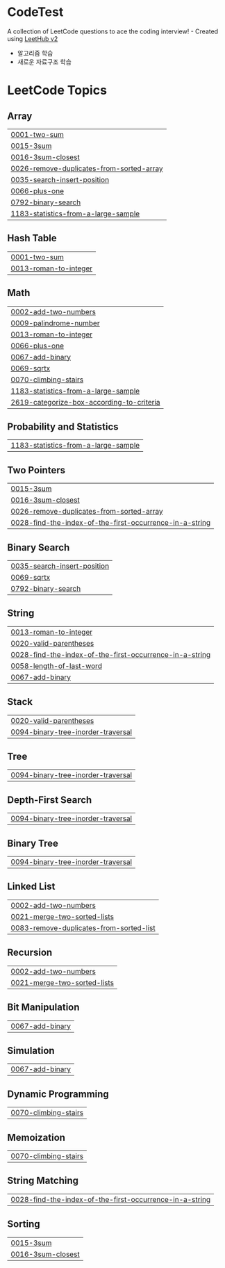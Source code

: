 # CodeTest
A collection of LeetCode questions to ace the coding interview! - Created using [LeetHub v2](https://github.com/arunbhardwaj/LeetHub-2.0)

- 알고리즘 학습
- 새로운 자료구조 학습

<!---LeetCode Topics Start-->
# LeetCode Topics
## Array
|  |
| ------- |
| [0001-two-sum](https://github.com/jin9551/CodeTest/tree/master/0001-two-sum) |
| [0015-3sum](https://github.com/jin9551/CodeTest/tree/master/0015-3sum) |
| [0016-3sum-closest](https://github.com/jin9551/CodeTest/tree/master/0016-3sum-closest) |
| [0026-remove-duplicates-from-sorted-array](https://github.com/jin9551/CodeTest/tree/master/0026-remove-duplicates-from-sorted-array) |
| [0035-search-insert-position](https://github.com/jin9551/CodeTest/tree/master/0035-search-insert-position) |
| [0066-plus-one](https://github.com/jin9551/CodeTest/tree/master/0066-plus-one) |
| [0792-binary-search](https://github.com/jin9551/CodeTest/tree/master/0792-binary-search) |
| [1183-statistics-from-a-large-sample](https://github.com/jin9551/CodeTest/tree/master/1183-statistics-from-a-large-sample) |
## Hash Table
|  |
| ------- |
| [0001-two-sum](https://github.com/jin9551/CodeTest/tree/master/0001-two-sum) |
| [0013-roman-to-integer](https://github.com/jin9551/CodeTest/tree/master/0013-roman-to-integer) |
## Math
|  |
| ------- |
| [0002-add-two-numbers](https://github.com/jin9551/CodeTest/tree/master/0002-add-two-numbers) |
| [0009-palindrome-number](https://github.com/jin9551/CodeTest/tree/master/0009-palindrome-number) |
| [0013-roman-to-integer](https://github.com/jin9551/CodeTest/tree/master/0013-roman-to-integer) |
| [0066-plus-one](https://github.com/jin9551/CodeTest/tree/master/0066-plus-one) |
| [0067-add-binary](https://github.com/jin9551/CodeTest/tree/master/0067-add-binary) |
| [0069-sqrtx](https://github.com/jin9551/CodeTest/tree/master/0069-sqrtx) |
| [0070-climbing-stairs](https://github.com/jin9551/CodeTest/tree/master/0070-climbing-stairs) |
| [1183-statistics-from-a-large-sample](https://github.com/jin9551/CodeTest/tree/master/1183-statistics-from-a-large-sample) |
| [2619-categorize-box-according-to-criteria](https://github.com/jin9551/CodeTest/tree/master/2619-categorize-box-according-to-criteria) |
## Probability and Statistics
|  |
| ------- |
| [1183-statistics-from-a-large-sample](https://github.com/jin9551/CodeTest/tree/master/1183-statistics-from-a-large-sample) |
## Two Pointers
|  |
| ------- |
| [0015-3sum](https://github.com/jin9551/CodeTest/tree/master/0015-3sum) |
| [0016-3sum-closest](https://github.com/jin9551/CodeTest/tree/master/0016-3sum-closest) |
| [0026-remove-duplicates-from-sorted-array](https://github.com/jin9551/CodeTest/tree/master/0026-remove-duplicates-from-sorted-array) |
| [0028-find-the-index-of-the-first-occurrence-in-a-string](https://github.com/jin9551/CodeTest/tree/master/0028-find-the-index-of-the-first-occurrence-in-a-string) |
## Binary Search
|  |
| ------- |
| [0035-search-insert-position](https://github.com/jin9551/CodeTest/tree/master/0035-search-insert-position) |
| [0069-sqrtx](https://github.com/jin9551/CodeTest/tree/master/0069-sqrtx) |
| [0792-binary-search](https://github.com/jin9551/CodeTest/tree/master/0792-binary-search) |
## String
|  |
| ------- |
| [0013-roman-to-integer](https://github.com/jin9551/CodeTest/tree/master/0013-roman-to-integer) |
| [0020-valid-parentheses](https://github.com/jin9551/CodeTest/tree/master/0020-valid-parentheses) |
| [0028-find-the-index-of-the-first-occurrence-in-a-string](https://github.com/jin9551/CodeTest/tree/master/0028-find-the-index-of-the-first-occurrence-in-a-string) |
| [0058-length-of-last-word](https://github.com/jin9551/CodeTest/tree/master/0058-length-of-last-word) |
| [0067-add-binary](https://github.com/jin9551/CodeTest/tree/master/0067-add-binary) |
## Stack
|  |
| ------- |
| [0020-valid-parentheses](https://github.com/jin9551/CodeTest/tree/master/0020-valid-parentheses) |
| [0094-binary-tree-inorder-traversal](https://github.com/jin9551/CodeTest/tree/master/0094-binary-tree-inorder-traversal) |
## Tree
|  |
| ------- |
| [0094-binary-tree-inorder-traversal](https://github.com/jin9551/CodeTest/tree/master/0094-binary-tree-inorder-traversal) |
## Depth-First Search
|  |
| ------- |
| [0094-binary-tree-inorder-traversal](https://github.com/jin9551/CodeTest/tree/master/0094-binary-tree-inorder-traversal) |
## Binary Tree
|  |
| ------- |
| [0094-binary-tree-inorder-traversal](https://github.com/jin9551/CodeTest/tree/master/0094-binary-tree-inorder-traversal) |
## Linked List
|  |
| ------- |
| [0002-add-two-numbers](https://github.com/jin9551/CodeTest/tree/master/0002-add-two-numbers) |
| [0021-merge-two-sorted-lists](https://github.com/jin9551/CodeTest/tree/master/0021-merge-two-sorted-lists) |
| [0083-remove-duplicates-from-sorted-list](https://github.com/jin9551/CodeTest/tree/master/0083-remove-duplicates-from-sorted-list) |
## Recursion
|  |
| ------- |
| [0002-add-two-numbers](https://github.com/jin9551/CodeTest/tree/master/0002-add-two-numbers) |
| [0021-merge-two-sorted-lists](https://github.com/jin9551/CodeTest/tree/master/0021-merge-two-sorted-lists) |
## Bit Manipulation
|  |
| ------- |
| [0067-add-binary](https://github.com/jin9551/CodeTest/tree/master/0067-add-binary) |
## Simulation
|  |
| ------- |
| [0067-add-binary](https://github.com/jin9551/CodeTest/tree/master/0067-add-binary) |
## Dynamic Programming
|  |
| ------- |
| [0070-climbing-stairs](https://github.com/jin9551/CodeTest/tree/master/0070-climbing-stairs) |
## Memoization
|  |
| ------- |
| [0070-climbing-stairs](https://github.com/jin9551/CodeTest/tree/master/0070-climbing-stairs) |
## String Matching
|  |
| ------- |
| [0028-find-the-index-of-the-first-occurrence-in-a-string](https://github.com/jin9551/CodeTest/tree/master/0028-find-the-index-of-the-first-occurrence-in-a-string) |
## Sorting
|  |
| ------- |
| [0015-3sum](https://github.com/jin9551/CodeTest/tree/master/0015-3sum) |
| [0016-3sum-closest](https://github.com/jin9551/CodeTest/tree/master/0016-3sum-closest) |
<!---LeetCode Topics End-->
